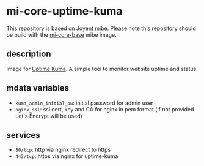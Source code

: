 # mi-core-uptime-kuma

This repository is based on [Joyent mibe](https://github.com/joyent/mibe). Please note this repository should be build with the [mi-core-base](https://github.com/skylime/mi-core-base) mibe image.

## description

Image for [Uptime Kuma](https://github.com/louislam/uptime-kuma). A simple tool to monitor website uptime and status.

## mdata variables

- `kuma_admin_initial_pw`: initial password for admin user
- `nginx_ssl`: ssl cert, key and CA for nginx in pem format (if not provided Let's Encrypt will be used)

## services

- `80/tcp`: http via nginx redirect to https
- `443/tcp`: https via nginx for uptime-kuma

